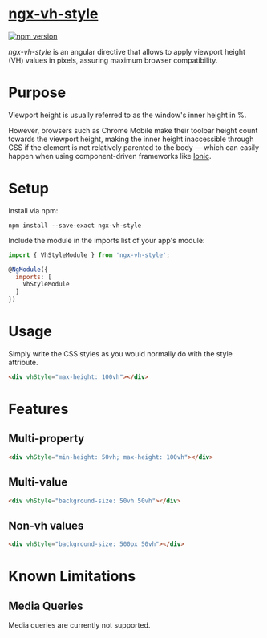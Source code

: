 # [ngx-vh-style](https://github.com/sergiocarneiro/ngx-vh-style)

[![npm version](https://badge.fury.io/js/ngx-vh-style.svg)](https://www.npmjs.com/package/ngx-vh-style)

*ngx-vh-style* is an angular directive that allows to apply viewport height (VH) values in pixels, assuring maximum browser compatibility.



# Purpose

Viewport height is usually referred to as the window's inner height in %.

However, browsers such as Chrome Mobile make their toolbar height count towards the viewport height, making the inner height inaccessible through CSS if the element is not relatively parented to the body — which can easily happen when using component-driven frameworks like [Ionic](http://ionicframework.com).



# Setup

Install via npm:
```
npm install --save-exact ngx-vh-style
```

Include the module in the imports list of your app's module:
```js
import { VhStyleModule } from 'ngx-vh-style';

@NgModule({
  imports: [
    VhStyleModule
  ]
})
```



# Usage
Simply write the CSS styles as you would normally do with the style attribute.

```html
<div vhStyle="max-height: 100vh"></div>
```



# Features

## Multi-property

```html
<div vhStyle="min-height: 50vh; max-height: 100vh"></div>
```

## Multi-value

```html
<div vhStyle="background-size: 50vh 50vh"></div>
```

## Non-vh values

```html
<div vhStyle="background-size: 500px 50vh"></div>
```



# Known Limitations

## Media Queries

Media queries are currently not supported.
